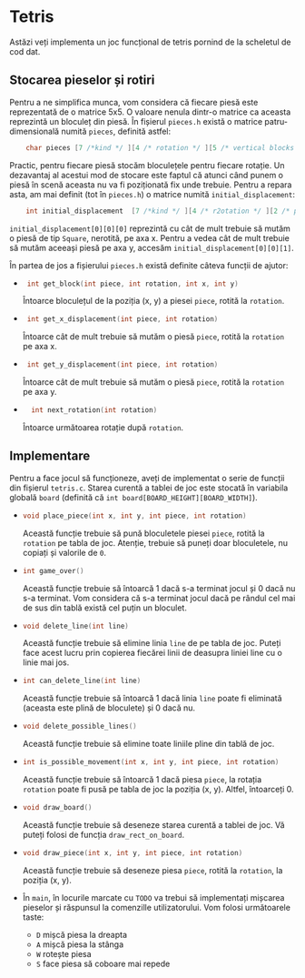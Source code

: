 # Tetris

Astăzi veți implementa un joc funcțional de tetris pornind de la scheletul de
cod dat.

## Stocarea pieselor și rotiri

Pentru a ne simplifica munca, vom considera că fiecare piesă este reprezentată de o matrice 5x5.
O valoare nenula dintr-o matrice ca aceasta reprezintă un bloculeț din piesă. În fișierul `pieces.h`
există o matrice patru-dimensională numită `pieces`, definită astfel:

```C++
    char pieces [7 /*kind */ ][4 /* rotation */ ][5 /* vertical blocks */ ][5 /* horizontal blocks */ ]
```

Practic, pentru fiecare piesă stocăm bloculețele pentru fiecare rotație. Un dezavantaj al acestui mod de stocare
este faptul că atunci când punem o piesă în scenă aceasta nu va fi poziționată fix unde trebuie. Pentru a repara
asta, am mai definit (tot în `pieces.h`) o matrice numită `initial_displacement`:

```C++
    int initial_displacement  [7 /*kind */ ][4 /* r2otation */ ][2 /* position */]
```

`initial_displacement[0][0][0]` reprezintă cu cât de mult trebuie să mutăm o piesă de tip `Square`, nerotită, pe axa x.
Pentru a vedea cât de mult trebuie să mutăm aceeași piesă pe axa y, accesăm `initial_displacement[0][0][1]`.

În partea de jos a fișierului `pieces.h` există definite câteva funcții de ajutor:

 - ```C++
    int get_block(int piece, int rotation, int x, int y)
    ```
    Întoarce bloculețul de la poziția (x, y) a piesei `piece`, rotită la `rotation`.
    
 - ```C++
    int get_x_displacement(int piece, int rotation)
    ```
    Întoarce cât de mult trebuie să mutăm o piesă `piece`, rotită la `rotation` pe axa x.
    
 - ```C++
    int get_y_displacement(int piece, int rotation)
    ```
    Întoarce cât de mult trebuie să mutăm o piesă `piece`, rotită la `rotation` pe axa y.
    
- ```C++
    int next_rotation(int rotation)
    ```
    Întoarce următoarea rotație după `rotation`.
    
## Implementare

Pentru a face jocul să funcționeze, aveți de implementat o serie de funcții din fișierul `tetris.c`.
Starea curentă a tablei de joc este stocată în variabila globală `board`
(definită că `int board[BOARD_HEIGHT][BOARD_WIDTH]`).

- ```C++
  void place_piece(int x, int y, int piece, int rotation)
  ```
  Această funcție trebuie să pună bloculetele piesei `piece`, rotită la `rotation` pe tabla de joc. Atenție, trebuie
  să puneți doar bloculetele, nu copiați și valorile de `0`.
  
- ```C++
  int game_over()
  ```
  Această funcție trebuie să întoarcă 1 dacă s-a terminat jocul și 0 dacă nu s-a terminat. Vom considera că
  s-a terminat jocul dacă pe rândul cel mai de sus din tablă există cel puțin un bloculet.
  
- ```C++
  void delete_line(int line)
  ```
  Această funcție trebuie să elimine linia `line` de pe tabla de joc. Puteți face acest lucru prin copierea
  fiecărei linii de deasupra liniei line cu o linie mai jos.
  
- ```C++
  int can_delete_line(int line)
  ```
  Această funcție trebuie să întoarcă 1 dacă linia `line` poate fi eliminată (aceasta este plină de bloculete)
  și 0 dacă nu.
  
- ```C++
  void delete_possible_lines()
  ```
  Această funcție trebuie să elimine toate liniile pline din tablă de joc.
  
- ```C++
  int is_possible_movement(int x, int y, int piece, int rotation)
  ```
  Această funcție trebuie să întoarcă 1 dacă piesa `piece`, la rotația `rotation` poate fi pusă
  pe tabla de joc la poziția (x, y). Altfel, întoarceți 0.
  
- ```C++
  void draw_board()
  ```
  Această funcție trebuie să deseneze starea curentă a tablei de joc. Vă puteți folosi de funcția
  `draw_rect_on_board`.
  
- ```C++
  void draw_piece(int x, int y, int piece, int rotation)
  ```
  Această funcție trebuie să deseneze piesa `piece`, rotită la `rotation`, la poziția (x, y).
  
 - În `main`, în locurile marcate cu `TODO` va trebui să implementați mișcarea pieselor și răspunsul la comenzille 
   utilizatorului. Vom folosi următoarele taste:
    - `D` mișcă piesa la dreapta
    - `A` mișcă piesa la stânga
    - `W` rotește piesa
    - `S` face piesa să coboare mai repede
  
  
  
  
  
  
  
  
  
  
  
  
  
  
  
  
  
  
